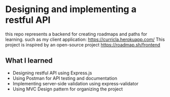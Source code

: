 # Designing and implementing a restful API
this repo represents a backend for creating roadmaps and paths for learning. such as my client application: https://curricla.herokuapp.com/ This project is inspired by an open-source project https://roadmap.sh/frontend

## What I learned
- Designing restful API using Express.js
- Using Postman for API testing and documentation
- Implementing server-side validation using express-validator
- Using MVC Design pattern for organizing the project
